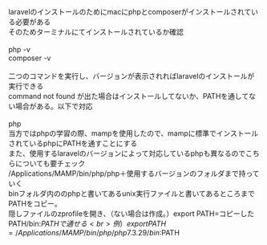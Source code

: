 laravelのインストールのためにmacにphpとcomposerがインストールされている必要がある
<br>
そのためターミナルにてインストールされているか確認
<br>
<br>
php -v
<br>
composer -v
<br>
<br>
二つのコマンドを実行し、バージョンが表示されればlaravelのインストールが実行できる
<br>
command not found が出た場合はインストールしてないか、PATHを通してない場合がある。以下で対応
<br>
<br>
php
<br>
当方ではphpの学習の際、mampを使用したので、mampに標準でインストールされているphpにPATHを通すことにする
<br>
また、使用するlaravelのバージョンによって対応しているphpも異なるのでこちらについても要チェック
<br>
/Applications/MAMP/bin/php/php＋使用するバージョンのフォルダまで持っていく
<br>
binフォルダ内ののphpと書いてあるunix実行ファイルと書いてあるところまでPATHをコピー。
<br>
隠しファイルのzprofileを開き、（ない場合は作成。）export PATH=コピーしたPATH/bin:$PATHで通せる
<br>
例）export PATH=/Applications/MAMP/bin/php/php7.3.29/bin:$PATH
<br>
<br>
